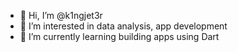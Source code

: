 - 👋 Hi, I’m @k1ngjet3r
- 👀 I’m interested in data analysis, app development 
- 🌱 I’m currently learning building apps using Dart


